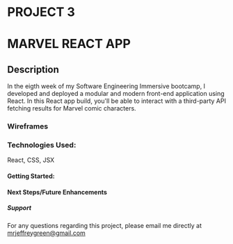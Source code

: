 # PROJECT 3 
# MARVEL REACT APP

## Description
In the eigth week of my Software Engineering Immersive bootcamp, I developed and deployed a modular and modern front-end application using React. In this React app build, you'll be able to interact with a third-party API fetching results for Marvel comic characters.

### Wireframes

### Technologies Used:
React, CSS, JSX

#### Getting Started:

#### Next Steps/Future Enhancements

##### Support
For any questions regarding this project, please email me directly at mrjeffreygreen@gmail.com


